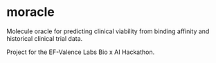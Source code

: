 # moracle
Molecule oracle for predicting clinical viability from binding affinity and historical clinical trial data.

Project for the EF-Valence Labs Bio x AI Hackathon.
